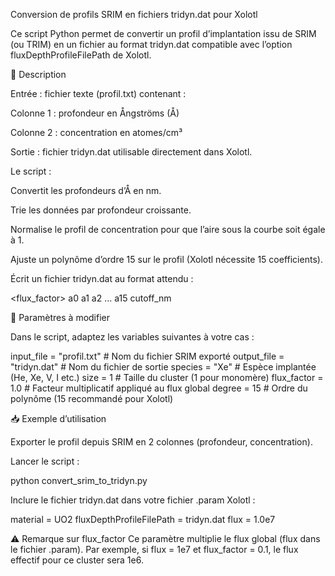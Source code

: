 Conversion de profils SRIM en fichiers tridyn.dat pour Xolotl

Ce script Python permet de convertir un profil d’implantation issu de SRIM (ou TRIM) en un fichier au format tridyn.dat compatible avec l’option fluxDepthProfileFilePath de Xolotl.

📄 Description

Entrée : fichier texte (profil.txt) contenant :

Colonne 1 : profondeur en Ångströms (Å)

Colonne 2 : concentration en atomes/cm³

Sortie : fichier tridyn.dat utilisable directement dans Xolotl.

Le script :

Convertit les profondeurs d’Å en nm.

Trie les données par profondeur croissante.

Normalise le profil de concentration pour que l’aire sous la courbe soit égale à 1.

Ajuste un polynôme d’ordre 15 sur le profil (Xolotl nécessite 15 coefficients).

Écrit un fichier tridyn.dat au format attendu :

<species> <size> <flux_factor>
a0 a1 a2 ... a15 cutoff_nm

📌 Paramètres à modifier

Dans le script, adaptez les variables suivantes à votre cas :

input_file = "profil.txt"   # Nom du fichier SRIM exporté
output_file = "tridyn.dat"  # Nom du fichier de sortie
species = "Xe"              # Espèce implantée (He, Xe, V, I etc.)
size = 1                    # Taille du cluster (1 pour monomère)
flux_factor = 1.0           # Facteur multiplicatif appliqué au flux global
degree = 15                 # Ordre du polynôme (15 recommandé pour Xolotl)

📥 Exemple d’utilisation

Exporter le profil depuis SRIM en 2 colonnes (profondeur, concentration).

Lancer le script :

python convert_srim_to_tridyn.py


Inclure le fichier tridyn.dat dans votre fichier .param Xolotl :

material = UO2
fluxDepthProfileFilePath = tridyn.dat
flux = 1.0e7


⚠️ Remarque sur flux_factor
Ce paramètre multiplie le flux global (flux dans le fichier .param).
Par exemple, si flux = 1e7 et flux_factor = 0.1, le flux effectif pour ce cluster sera 1e6.
